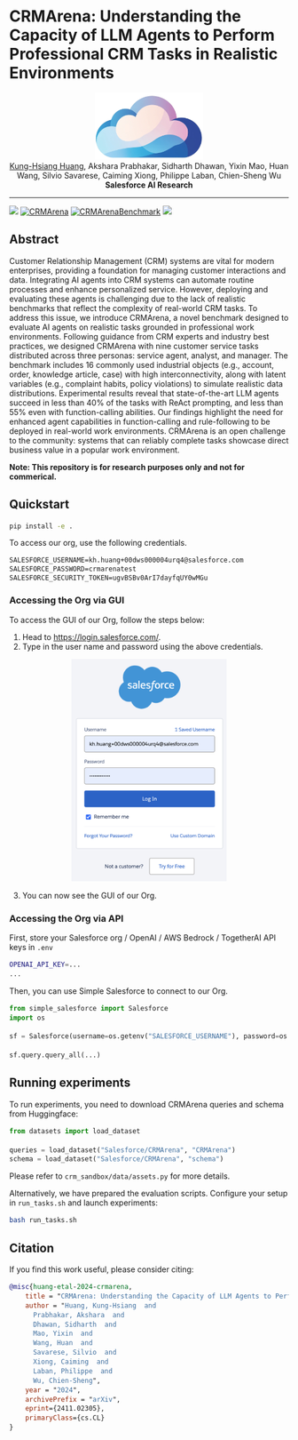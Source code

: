 # CRMArena: Understanding the Capacity of LLM Agents to Perform Professional CRM Tasks in Realistic Environments

<div align="center">
<a href="https://pluslabnlp.github.io/"><img src="figures/crmarena_logo.png" height="120" ></a>
</div>

<div align="center">
<a href="https://khuangaf.github.io/">Kung-Hsiang Huang</a>, Akshara Prabhakar, Sidharth Dhawan, Yixin Mao, Huan Wang, Silvio Savarese, Caiming Xiong, Philippe Laban, Chien-Sheng Wu

</div>
<div align="center">
<strong>Salesforce AI Research</strong>
</div>

<hr>

<!-- [![arXiv](https://img.shields.io/badge/arXiv-2312.10160-b31b1b.svg?style=for-the-badge)](https://arxiv.org/abs/2312.10160) -->

<a href='https://arxiv.org/abs/2411.02305'><img src='https://img.shields.io/badge/arXiv-2411.02305-b31b1b.svg'></a>
[![CRMArena](https://img.shields.io/badge/%F0%9F%A4%97%20Hugging%20Face-CRMArena_Data-blue)](https://huggingface.co/datasets/Salesforce/CRMArena) 
[![CRMArenaBenchmark](https://img.shields.io/badge/%F0%9F%A4%97%20Hugging%20Face-CRMArena_Leaderboard-blue)](https://huggingface.co/spaces/Salesforce/CRMArena-Leaderboard) 
<a href='https://github.com/SalesforceAIResearch/CRMArena/blob/main/LICENSE.txt'><img src='https://img.shields.io/badge/License-CC_NC_4.0-blue'></a>
## Abstract

Customer Relationship Management (CRM) systems are vital for modern enterprises, providing a foundation for managing customer interactions and data. Integrating AI agents into CRM systems can automate routine processes and enhance personalized service. However, deploying and evaluating these agents is challenging due to the lack of realistic benchmarks that reflect the complexity of real-world CRM tasks. To address this issue, we introduce CRMArena, a novel benchmark designed to evaluate AI agents on realistic tasks grounded in professional work environments. Following guidance from CRM experts and industry best practices, we designed CRMArena with nine customer service tasks distributed across three personas: service agent, analyst, and manager. The benchmark includes 16 commonly used industrial objects (e.g., account, order, knowledge article, case) with high interconnectivity, along with latent variables (e.g., complaint habits, policy violations) to simulate realistic data distributions. Experimental results reveal that state-of-the-art LLM agents succeed in less than 40% of the tasks with ReAct prompting, and less than 55% even with function-calling abilities. Our findings highlight the need for enhanced agent capabilities in function-calling and rule-following to be deployed in real-world work environments. CRMArena is an open challenge to the community: systems that can reliably complete tasks showcase direct business value in a popular work environment.

**Note: This repository is for research purposes only and not for commerical.**


## Quickstart

```bash
pip install -e .
```

To access our org, use the following credentials.

```
SALESFORCE_USERNAME=kh.huang+00dws000004urq4@salesforce.com
SALESFORCE_PASSWORD=crmarenatest
SALESFORCE_SECURITY_TOKEN=ugvBSBv0ArI7dayfqUY0wMGu
```

### Accessing the Org via GUI

To access the GUI of our Org, follow the steps below:

1. Head to https://login.salesforce.com/.
2. Type in the user name and password using the above credentials.
<div align="center">
<a href="https://pluslabnlp.github.io/"><img src="figures/GUI_login.png" height="400" ></a>
</div>

3. You can now see the GUI of our Org.




### Accessing the Org via API

First, store your Salesforce org / OpenAI / AWS Bedrock / TogetherAI API keys in `.env`
```bash
OPENAI_API_KEY=...
...
```

Then, you can use Simple Salesforce to connect to our Org.

```python
from simple_salesforce import Salesforce
import os

sf = Salesforce(username=os.getenv("SALESFORCE_USERNAME"), password=os.getenv("SALESFORCE_PASSWORD"), security_token=os.getenv("SALESFORCE_SECURITY_TOKEN"))

sf.query.query_all(...)
```


## Running experiments

To run experiments, you need to download CRMArena queries and schema from Huggingface:

```python
from datasets import load_dataset

queries = load_dataset("Salesforce/CRMArena", "CRMArena")
schema = load_dataset("Salesforce/CRMArena", "schema")
```
Please refer to `crm_sandbox/data/assets.py` for more details.

Alternatively, we have prepared the evaluation scripts. Configure your setup in `run_tasks.sh` and launch experiments:
```bash
bash run_tasks.sh
```


## Citation

If you find this work useful, please consider citing:

```bibtex
@misc{huang-etal-2024-crmarena,
    title = "CRMArena: Understanding the Capacity of LLM Agents to Perform Professional CRM Tasks in Realistic Environments",
    author = "Huang, Kung-Hsiang  and
      Prabhakar, Akshara  and
      Dhawan, Sidharth  and
      Mao, Yixin  and
      Wang, Huan  and
      Savarese, Silvio  and
      Xiong, Caiming  and
      Laban, Philippe  and
      Wu, Chien-Sheng",
    year = "2024",
    archivePrefix = "arXiv",
    eprint={2411.02305},
    primaryClass={cs.CL}
}
```